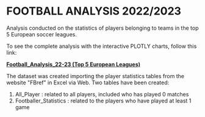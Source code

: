 # FOOTBALL ANALYSIS 2022/2023
Analysis conducted on the statistics of players belonging to teams in the top 5 European soccer leagues.

To see the complete analysis with the interactive PLOTLY charts, follow this link:

**[Football_Analysis_22-23 (Top 5 European Leagues)](https://nbviewer.org/github/vitocaputo/Football_Analysis_22-23/blob/main/Football_Analysis.ipynb)**

The dataset was created importing the player statistics tables from the website "FBref" in Excel via Web.
Two tables have been created:
1. All_Player : related to all players, included who has played 0 matches
2. Footballer_Statistics : related to the players who have played at least 1 game
